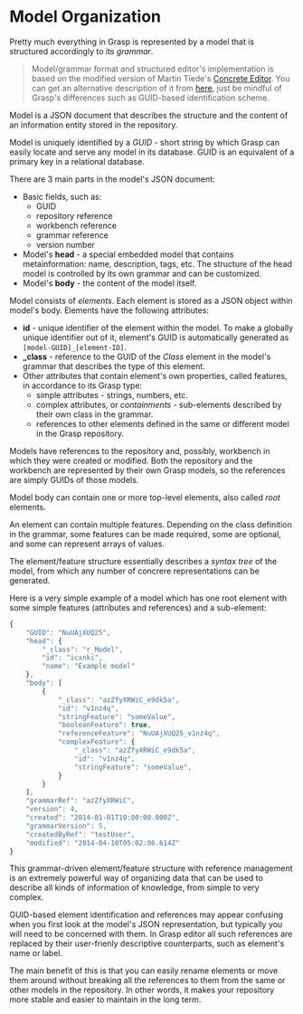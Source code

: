 # Model Organization

Pretty much everything in Grasp is represented by a model that is structured accordingly to its *grammar*.

> Model/grammar format and structured editor's implementation is based on the modified version of Martin Tiede's [Concrete Editor](http://concrete-editor.org). You can get an alternative description of it from [here](http://concrete-editor.org/docs), just be mindful of Grasp's differences such as GUID-based identification scheme.

Model is a JSON document that describes the structure and the content of an information entity stored in the repository.

Model is uniquely identified by a *GUID* - short string by which Grasp can easily locate and serve any model in its database. GUID is an equivalent of a primary key in a relational database.

There are 3 main parts in the model's JSON document:

* Basic fields, such as:
    * GUID
    * repository reference
    * workbench reference
    * grammar reference
    * version number
* Model's **head** - a special embedded model that contains metainformation: name, description, tags, etc. The structure of the head model is controlled by its own grammar and can be customized.
* Model's **body** - the content of the model itself.

Model consists of *elements*. Each element is stored as a JSON object within model's body. Elements have the following attributes:

* **id** - unique identifier of the element within the model. To make a globally unique identifier out of it, element's GUID is automatically generated as `[model-GUID]_[element-ID]`.
* **_class** - reference to the GUID of the *Class* element in the model's grammar that describes the type of this element.
* Other attributes that contain element's own properties, called features, in accordance to its Grasp type:
    * simple attributes - strings, numbers, etc.
    * complex attributes, or *containments* - sub-elements described by their own class in the grammar.
    * references to other elements defined in the same or different model in the Grasp repository.

Models have references to the repository and, possibly, workbench in which they were created or modified. Both the repository and the workbench are represented by their own Grasp models, so the references are simply GUIDs of those models.

Model body can contain one or more top-level elements, also called *root* elements.

An element can contain multiple features. Depending on the class definition in the grammar, some features can be made required, some are optional, and some can represent arrays of values.

The element/feature structure essentially describes a *syntax tree* of the model, from which any number of concrere representations can be generated.

Here is a very simple example of a model which has one root element with some simple features (attributes and references) and a sub-element:

```javascript
{
    "GUID": "NuUAjXUQ25",
    "head": {
        "_class": "r_Model",
        "id": "icxnki",
        "name": "Example model"
    },
    "body": [
        {
            "_class": "azZfyXRWiC_e9dk5a",
            "id": "v1nz4q",
            "stringFeature": "someValue",
            "booleanFeature": true,
            "referenceFeature": "NuUAjXUQ25_v1nz4q",
            "complexFeature": {
                "_class": "azZfyXRWiC_e9dk5a",
                "id": "v1nz4q",
                "stringFeature": "someValue",
            }
        }
    ],
    "grammarRef": "azZfyXRWiC",
    "version": 4,
    "created": "2014-01-01T10:00:00.000Z",
    "grammarVersion": 5,
    "createdByRef": "testUser",
    "modified": "2014-04-10T05:02:06.614Z"
}
```

This grammar-driven element/feature structure with reference management is an extremely powerful way of organizing data that can be used to describe all kinds of information of knowledge, from simple to very complex.

GUID-based element identification and references may appear confusing when you first look at the model's JSON representation, but typically you will need to be concerned with them. In Grasp editor all such references are replaced by their user-frienly descriptive counterparts, such as element's name or label.

The main benefit of this is that you can easily rename elements or move them around without breaking all the references to them from the same or other models in the repository. In other words, it makes your repository more stable and easier to maintain in the long term.
